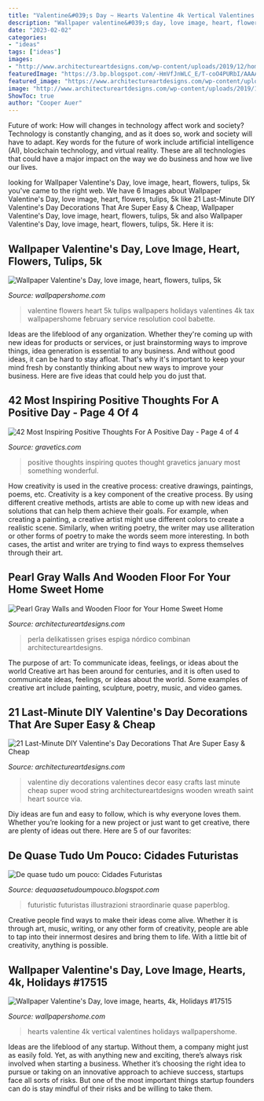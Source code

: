 ```yaml
---
title: "Valentine&#039;s Day ~ Hearts Valentine 4k Vertical Valentines Holidays Wallpapershome"
description: "Wallpaper valentine&#039;s day, love image, heart, flowers, tulips, 5k"
date: "2023-02-02"
categories:
- "ideas"
tags: ["ideas"]
images:
- "http://www.architectureartdesigns.com/wp-content/uploads/2019/12/home-4-630x840.jpg"
featuredImage: "https://3.bp.blogspot.com/-HmVfJnWLC_E/T-coO4PURbI/AAAAAAAABqg/K5CCTLLLfdE/s1600/Captivity_by_Ertugy.jpg"
featured_image: "https://www.architectureartdesigns.com/wp-content/uploads/2017/02/12-11.jpg"
image: "http://www.architectureartdesigns.com/wp-content/uploads/2019/12/home-4-630x840.jpg"
ShowToc: true
author: "Cooper Auer"
---
```



Future of work: How will changes in technology affect work and society?
Technology is constantly changing, and as it does so, work and society will have to adapt. Key words for the future of work include artificial intelligence (AI), blockchain technology, and virtual reality. These are all technologies that could have a major impact on the way we do business and how we live our lives.

	

		
looking for Wallpaper Valentine&#039;s Day, love image, heart, flowers, tulips, 5k you've came to the right web. We have 6 Images about Wallpaper Valentine&#039;s Day, love image, heart, flowers, tulips, 5k like 21 Last-Minute DIY Valentine&#039;s Day Decorations That Are Super Easy &amp; Cheap, Wallpaper Valentine&#039;s Day, love image, heart, flowers, tulips, 5k and also Wallpaper Valentine&#039;s Day, love image, heart, flowers, tulips, 5k. Here it is:
		
    
## Wallpaper Valentine&#039;s Day, Love Image, Heart, Flowers, Tulips, 5k

<img loading=lazy src="https://wallpapershome.com/images/wallpapers/valentine-039-s-day-1280x720-valentines-day-love-image-heart-flowers-tulips-5k-17512.jpg" onerror="this.onerror=null;this.src='https://tse3.mm.bing.net/th?id=OIP.PSbk7fZjPClMPqOfwRYXhwHaEK&amp;pid=15.1';" alt="Wallpaper Valentine&#039;s Day, love image, heart, flowers, tulips, 5k">

_Source: wallpapershome.com_

>valentine flowers heart 5k tulips wallpapers holidays valentines 4k tax wallpapershome february service resolution cool babette. 

	

Ideas are the lifeblood of any organization. Whether they're coming up with new ideas for products or services, or just brainstorming ways to improve things, idea generation is essential to any business. And without good ideas, it can be hard to stay afloat. That's why it's important to keep your mind fresh by constantly thinking about new ways to improve your business. Here are five ideas that could help you do just that.

    
## 42 Most Inspiring Positive Thoughts For A Positive Day - Page 4 Of 4

<img loading=lazy src="https://www.gravetics.com/wp-content/uploads/2017/01/Wake-up-every-morning-with-the-thought-that-something-wonderful-is-about-to-happen..jpg" onerror="this.onerror=null;this.src='https://tse3.mm.bing.net/th?id=OIP.vhjm-IKGiRL-BynHjJbMlwHaLH&amp;pid=15.1';" alt="42 Most Inspiring Positive Thoughts For A Positive Day - Page 4 of 4">

_Source: gravetics.com_

>positive thoughts inspiring quotes thought gravetics january most something wonderful. 

	

How creativity is used in the creative process: creative drawings, paintings, poems, etc.
Creativity is a key component of the creative process. By using different creative methods, artists are able to come up with new ideas and solutions that can help them achieve their goals. For example, when creating a painting, a creative artist might use different colors to create a realistic scene. Similarly, when writing poetry, the writer may use alliteration or other forms of poetry to make the words seem more interesting. In both cases, the artist and writer are trying to find ways to express themselves through their art.

    
## Pearl Gray Walls And Wooden Floor For Your Home Sweet Home

<img loading=lazy src="http://www.architectureartdesigns.com/wp-content/uploads/2019/12/home-4-630x840.jpg" onerror="this.onerror=null;this.src='https://tse4.mm.bing.net/th?id=OIP.c2crMH0duW3ouCjy59n_YwHaJ4&amp;pid=15.1';" alt="Pearl Gray Walls and Wooden Floor for Your Home Sweet Home">

_Source: architectureartdesigns.com_

>perla delikatissen grises espiga nórdico combinan architectureartdesigns. 

	

The purpose of art: To communicate ideas, feelings, or ideas about the world
Creative art has been around for centuries, and it is often used to communicate ideas, feelings, or ideas about the world. Some examples of creative art include painting, sculpture, poetry, music, and video games.

    
## 21 Last-Minute DIY Valentine&#039;s Day Decorations That Are Super Easy &amp; Cheap

<img loading=lazy src="https://www.architectureartdesigns.com/wp-content/uploads/2017/02/12-11.jpg" onerror="this.onerror=null;this.src='https://tse4.mm.bing.net/th?id=OIP.LvOg68bxTHnk7RJbGbgpigHaJ4&amp;pid=15.1';" alt="21 Last-Minute DIY Valentine&#039;s Day Decorations That Are Super Easy &amp; Cheap">

_Source: architectureartdesigns.com_

>valentine diy decorations valentines decor easy crafts last minute cheap super wood string architectureartdesigns wooden wreath saint heart source via. 

	

Diy ideas are fun and easy to follow, which is why everyone loves them. Whether you’re looking for a new project or just want to get creative, there are plenty of ideas out there. Here are 5 of our favorites: 

    
## De Quase Tudo Um Pouco: Cidades Futuristas

<img loading=lazy src="https://3.bp.blogspot.com/-HmVfJnWLC_E/T-coO4PURbI/AAAAAAAABqg/K5CCTLLLfdE/s1600/Captivity_by_Ertugy.jpg" onerror="this.onerror=null;this.src='https://tse4.mm.bing.net/th?id=OIP.XPJkYfJpO1mP8ZFhcuNbUAHaMJ&amp;pid=15.1';" alt="De quase tudo um pouco: Cidades Futuristas">

_Source: dequaasetudoumpouco.blogspot.com_

>futuristic futuristas illustrazioni straordinarie quase paperblog. 

	

Creative people find ways to make their ideas come alive. Whether it is through art, music, writing, or any other form of creativity, people are able to tap into their innermost desires and bring them to life. With a little bit of creativity, anything is possible.

    
## Wallpaper Valentine&#039;s Day, Love Image, Hearts, 4k, Holidays #17515

<img loading=lazy src="https://wallpapershome.com/images/wallpapers/valentine-039-s-day-1080x1920-valentines-day-love-image-hearts-4k-17515.jpg" onerror="this.onerror=null;this.src='https://tse2.mm.bing.net/th?id=OIP.hjqwSVC8shhDwS7MxCFZYgHaNK&amp;pid=15.1';" alt="Wallpaper Valentine&#039;s Day, love image, hearts, 4k, Holidays #17515">

_Source: wallpapershome.com_

>hearts valentine 4k vertical valentines holidays wallpapershome. 

	

Ideas are the lifeblood of any startup. Without them, a company might just as easily fold. Yet, as with anything new and exciting, there’s always risk involved when starting a business. Whether it’s choosing the right idea to pursue or taking on an innovative approach to achieve success, startups face all sorts of risks. But one of the most important things startup founders can do is stay mindful of their risks and be willing to take them.

